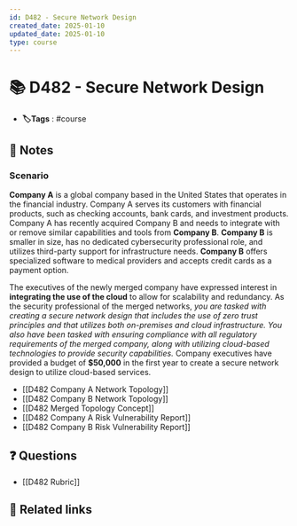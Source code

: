 ```yaml
---
id: D482 - Secure Network Design
created_date: 2025-01-10
updated_date: 2025-01-10
type: course
---
```


# 📚 D482 - Secure Network Design
- **🏷️Tags** :   #course 
## 📝 Notes

### Scenario
**Company A** is a global company based in the United States that operates in the financial industry. Company A serves its customers with financial products, such as checking accounts, bank cards, and investment products. Company A has recently acquired Company B and needs to integrate with or remove similar capabilities and tools from **Company B**. **Company B** is smaller in size, has no dedicated cybersecurity professional role, and utilizes third-party support for infrastructure needs. **Company B** offers specialized software to medical providers and accepts credit cards as a payment option.  
  
The executives of the newly merged company have expressed interest in **integrating the use of the cloud** to allow for scalability and redundancy. As the security professional of the merged networks, *you are tasked with creating a secure network design that includes the use of zero trust principles and that utilizes both on-premises and cloud infrastructure. You also have been tasked with ensuring compliance with all regulatory requirements of the merged company, along with utilizing cloud-based technologies to provide security capabilities.* Company executives have provided a budget of **$50,000** in the first year to create a secure network design to utilize cloud-based services.

- [[D482 Company A Network Topology]]
- [[D482 Company B Network Topology]]
- [[D482 Merged Topology Concept]]
- [[D482 Company A Risk Vulnerability Report]]
- [[D482 Company B Risk Vulnerability Report]]
## ❓ Questions
- [[D482 Rubric]]

## 🔗 Related links